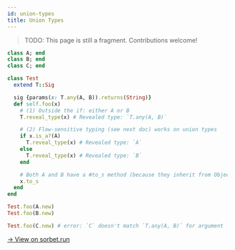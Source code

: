 ```yaml
---
id: union-types
title: Union Types
---
```


> TODO: This page is still a fragment. Contributions welcome!

```ruby
class A; end
class B; end
class C; end

class Test
  extend T::Sig

  sig {params(x: T.any(A, B)).returns(String)}
  def self.foo(x)
    # (1) Outside the if: either A or B
    T.reveal_type(x) # Revealed type: `T.any(A, B)`

    # (2) Flow-sensitive typing (see next doc) works on union types
    if x.is_a?(A)
      T.reveal_type(x) # Revealed type: `A`
    else
      T.reveal_type(x) # Revealed type: `B`
    end

    # Both A and B have a #to_s method (because they inherit from Object)
    x.to_s
  end
end

Test.foo(A.new)
Test.foo(B.new)

Test.foo(C.new) # error: `C` doesn't match `T.any(A, B)` for argument `x`
```

[→ View on sorbet.run](https://sorbet.run/#class%20A%3B%20end%0Aclass%20B%3B%20end%0Aclass%20C%3B%20end%0A%0Aclass%20Test%0A%20%20extend%20T%3A%3ASig%0A%0A%20%20sig%20%7Bparams(x%3A%20T.any(A%2C%20B)).returns(String)%7D%0A%20%20def%20self.foo(x)%0A%20%20%20%20T.reveal_type(x)%20%23%20Revealed%20type%3A%20%60T.any(A%2C%20B)%60%0A%20%20%20%20x.to_s%0A%20%20end%0Aend%0A%0ATest.foo(A.new)%0ATest.foo(B.new)%0A%0ATest.foo(C.new)%20%23%20error%3A%20%60C%60%20doesn't%20match%20%60T.any(A%2C%20B)%60%20for%20argument%20%60x%60)

